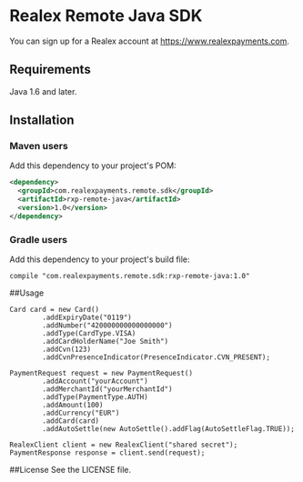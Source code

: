 # Realex Remote Java SDK
You can sign up for a Realex account at https://www.realexpayments.com.
## Requirements
Java 1.6 and later.
## Installation
### Maven users
Add this dependency to your project's POM:
```xml
<dependency>
  <groupId>com.realexpayments.remote.sdk</groupId>
  <artifactId>rxp-remote-java</artifactId>
  <version>1.0</version>
</dependency>
```

### Gradle users
Add this dependency to your project's build file:
```
compile "com.realexpayments.remote.sdk:rxp-remote-java:1.0"
```
##Usage
```
Card card = new Card()
		.addExpiryDate("0119")
		.addNumber("420000000000000000")
		.addType(CardType.VISA)
		.addCardHolderName("Joe Smith")
		.addCvn(123)
		.addCvnPresenceIndicator(PresenceIndicator.CVN_PRESENT);

PaymentRequest request = new PaymentRequest()
		.addAccount("yourAccount")
		.addMerchantId("yourMerchantId")
		.addType(PaymentType.AUTH)
		.addAmount(100)
		.addCurrency("EUR")
		.addCard(card)
		.addAutoSettle(new AutoSettle().addFlag(AutoSettleFlag.TRUE));

RealexClient client = new RealexClient("shared secret");
PaymentResponse response = client.send(request);
```
##License
See the LICENSE file.

